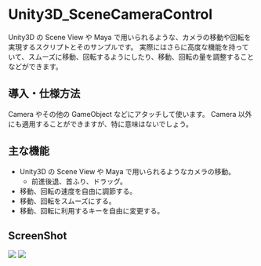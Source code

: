 # Unity3D_SceneCameraControl

Unity3D の Scene View や Maya で用いられるような、カメラの移動や回転を実現するスクリプトとそのサンプルです。
実際にはさらに高度な機能を持っていて、スムーズに移動、回転するようにしたり、移動、回転の量を調整することなどができます。

## 導入・仕様方法

Camera やその他の GameObject などにアタッチして使います。
Camera 以外にも適用することができますが、特に意味はないでしょう。

## 主な機能

- Unity3D の Scene View や Maya で用いられるようなカメラの移動。
    - 前進後退、首ふり、ドラッグ。
- 移動、回転の速度を自由に調節する。
- 移動、回転をスムーズにする。
- 移動、回転に利用するキーを自由に変更する。

## ScreenShot

![](https://github.com/XJINE/Unity3D_SceneCameraControl/blob/master/screenshot01.gif)
![](https://github.com/XJINE/Unity3D_SceneCameraControl/blob/master/screenshot02.png)


